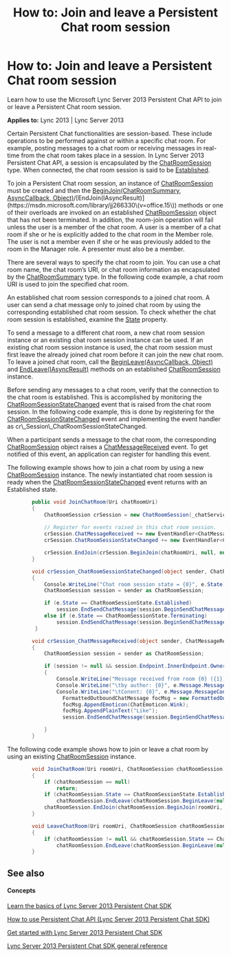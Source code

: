﻿---
title: 'How to: Join and leave a Persistent Chat room session'
TOCTitle: 'How to: Join and leave a Persistent Chat room session'
ms:assetid: ad6df682-54e6-46c9-92a6-1a1b932d1fc6
ms:mtpsurl: https://msdn.microsoft.com/library/Dn465898(v=office.15)
ms:contentKeyID: 57101359
ms.date: 07/24/2014
mtps_version: v=office.15
dev_langs:
- csharp
---

# How to: Join and leave a Persistent Chat room session

Learn how to use the Microsoft Lync Server 2013 Persistent Chat API to join or leave a Persistent Chat room session.


**Applies to:** Lync 2013 | Lync Server 2013

Certain Persistent Chat functionalities are session-based. These include operations to be performed against or within a specific chat room. For example, posting messages to a chat room or receiving messages in real-time from the chat room takes place in a session. In Lync Server 2013 Persistent Chat API, a session is encapsulated by the [ChatRoomSession](https://msdn.microsoft.com/library/jj265925\(v=office.15\)) type. When connected, the chat room session is said to be [Established](https://msdn.microsoft.com/library/jj267274\(v=office.15\)).

To join a Persistent Chat room session, an instance of [ChatRoomSession](https://msdn.microsoft.com/library/jj265925\(v=office.15\)) must be created and then the [BeginJoin(ChatRoomSummary, AsyncCallback, Object)](https://msdn.microsoft.com/library/jj265923\(v=office.15\))/[EndJoin(IAsyncResult)](https://msdn.microsoft.com/library/jj266330\(v=office.15\)) methods or one of their overloads are invoked on an established [ChatRoomSession](https://msdn.microsoft.com/library/jj265925\(v=office.15\)) object that has not been terminated. In addition, the room-join operation will fail unless the user is a member of the chat room. A user is a member of a chat room if she or he is explicitly added to the chat room in the Member role. The user is not a member even if she or he was previously added to the room in the Manager role. A presenter must also be a member.

There are several ways to specify the chat room to join. You can use a chat room name, the chat room’s URI, or chat room information as encapsulated by the [ChatRoomSummary](https://msdn.microsoft.com/library/jj267628\(v=office.15\)) type. In the following code example, a chat room URI is used to join the specified chat room.

An established chat room session corresponds to a joined chat room. A user can send a chat message only to joined chat room by using the corresponding established chat room session. To check whether the chat room session is established, examine the [State](https://msdn.microsoft.com/library/jj265902\(v=office.15\)) property.

To send a message to a different chat room, a new chat room session instance or an existing chat room session instance can be used. If an existing chat room session instance is used, the chat room session must first leave the already joined chat room before it can join the new chat room. To leave a joined chat room, call the [BeginLeave(AsyncCallback, Object)](https://msdn.microsoft.com/library/jj266411\(v=office.15\)) and [EndLeave(IAsyncResult)](https://msdn.microsoft.com/library/jj267521\(v=office.15\)) methods on an established [ChatRoomSession](https://msdn.microsoft.com/library/jj265925\(v=office.15\)) instance.

Before sending any messages to a chat room, verify that the connection to the chat room is established. This is accomplished by monitoring the [ChatRoomSessionStateChanged](https://msdn.microsoft.com/library/jj267324\(v=office.15\)) event that is raised from the chat room session. In the following code example, this is done by registering for the [ChatRoomSessionStateChanged](https://msdn.microsoft.com/library/jj267324\(v=office.15\)) event and implementing the event handler as cr\_Session\_ChatRoomSessionStateChanged.

When a participant sends a message to the chat room, the corresponding [ChatRoomSession](https://msdn.microsoft.com/library/jj265925\(v=office.15\)) object raises a [ChatMessageReceived](https://msdn.microsoft.com/library/jj266375\(v=office.15\)) event. To get notified of this event, an application can register for handling this event.

The following example shows how to join a chat room by using a new [ChatRoomSession](https://msdn.microsoft.com/library/jj265925\(v=office.15\)) instance. The newly instantiated chat room session is ready when the [ChatRoomSessionStateChanged](https://msdn.microsoft.com/library/jj267324\(v=office.15\)) event returns with an Established state.

```csharp
        public void JoinChatRoom(Uri chatRoomUri)
        {
            ChatRoomSession crSession = new ChatRoomSession(_chatServices.Endpoint);
                                 
            // Register for events raised in this chat room session.
            crSession.ChatMessageReceived += new EventHandler<ChatMessageReceivedEventArgs>(crSession_ChatMessageReceived);
            crSession.ChatRoomSessionStateChanged += new EventHandler<ChatRoomSessionStateChangedEventArgs>(crSession_ChatRoomSessionStateChanged);

            crSession.EndJoin(crSession.BeginJoin(chatRoomUri, null, null));           
        }

        void crSession_ChatRoomSessionStateChanged(object sender, ChatRoomSessionStateChangedEventArgs e)
        {
            Console.WriteLine("Chat room session state = {0}", e.State);
            ChatRoomSession session = sender as ChatRoomSession;

            if (e.State == ChatRoomSessionState.Established)
                session.EndSendChatMessage(session.BeginSendChatMessage("Hi.", null, null));
            else if (e.State == ChatRoomSessionState.Terminating)
                session.EndSendChatMessage(session.BeginSendChatMessage("Bye.", null, null));
         }

        void crSession_ChatMessageReceived(object sender, ChatMessageReceivedEventArgs e)
        {
            ChatRoomSession session = sender as ChatRoomSession;

            if (session != null && session.Endpoint.InnerEndpoint.OwnerUri != e.Message.MessageAuthor.OriginalString)
            {
                Console.WriteLine("Message received from room {0} ({1})", e.Message.ChatRoomName, e.Message.ChatRoomUri);
                Console.WriteLine("\tby author: {0}", e.Message.MessageAuthor.OriginalString);
                Console.WriteLine("\tConent: {0}", e.Message.MessageContent);
                  FormattedOutboundChatMessage focMsg = new FormattedOutboundChatMessage();
                  focMsg.AppendEmoticon(ChatEmoticon.Wink);
                  focMsg.AppendPlainText("Like");
                  session.EndSendChatMessage(session.BeginSendChatMessage(focMsg, null, null));

            }
        }
```

The following code example shows how to join or leave a chat room by using an existing [ChatRoomSession](https://msdn.microsoft.com/library/jj265925\(v=office.15\)) instance.

```csharp
        void JoinChatRoom(Uri roomUri, ChatRoomSession chatRoomSession)
        {
            if (chatRoomSession == null)
                return;
            if (chatRoomSession.State == ChatRoomSessionState.Established)
                chatRoomSession.EndLeave(chatRoomSession.BeginLeave(null, null));
            chatRoomSession.EndJoin(chatRoomSession.BeginJoin(roomUri, null, null));
        }

        void LeaveChatRoom(Uri roomUri, ChatRoomSession chatRoomSession)
        {
            if (chatRoomSession != null && chatRoomSession.State == ChatRoomSessionState.Established)
                chatRoomSession.EndLeave(chatRoomSession.BeginLeave(null, null));
        }
```

## See also

#### Concepts

[Learn the basics of Lync Server 2013 Persistent Chat SDK](learn-the-basics-of-lync-server-2013-persistent-chat-sdk.md)

[How to use Persistent Chat API (Lync Server 2013 Persistent Chat SDK)](how-to-use-persistent-chat-api-lync-server-2013-persistent-chat-sdk.md)

[Get started with Lync Server 2013 Persistent Chat SDK](get-started-with-lync-server-2013-persistent-chat-sdk.md)

[Lync Server 2013 Persistent Chat SDK general reference](lync-server-2013-persistent-chat-sdk-general-reference.md)

